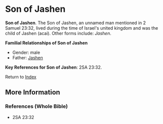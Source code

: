 # Son of Jashen
**Son of Jashen**. 
The Son of Jashen, an unnamed man mentioned in 2 Samuel 23:32, lived during the time of Israel's united kingdom and was the child of Jashen (acai). 
Other forms include: 
*Jashen*. 




**Familial Relationships of Son of Jashen**


* Gender: male
* Father: [Jashen](Jashen.md)




**Key References for Son of Jashen**: 
2SA 23:32. 






Return to [Index](00-Index.md)

## More Information

### References (Whole Bible)

* 2SA 23:32



